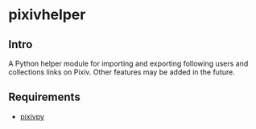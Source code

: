 # pixivhelper

## Intro

A Python helper module for importing and exporting following users and collections links on Pixiv.
Other features may be added in the future.

## Requirements

* [pixivpy](https://github.com/upbit/pixivpy)
